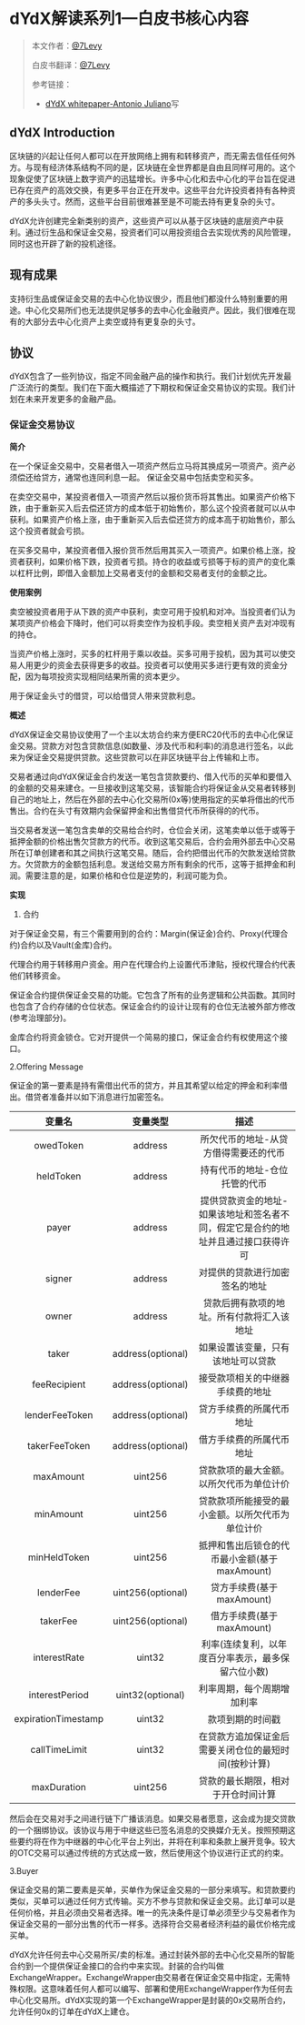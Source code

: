 # dYdX解读系列1—白皮书核心内容


> 本文作者：[@7Levy](https://github.com/7Levy)
>
> 白皮书翻译：[@7Levy](https://github.com/7Levy)
>
> 参考链接：
>
> - [dYdX whitepaper-Antonio Juliano](https://whitepaper.dydx.exchange/)写
>
>

## dYdX Introduction

区块链的兴起让任何人都可以在开放网络上拥有和转移资产，而无需去信任任何外方。与现有经济体系结构不同的是，区块链在全世界都是自由且同样可用的。这个现象促使了区块链上数字资产的迅猛增长。许多中心化和去中心化的平台旨在促进已存在资产的高效交换，有更多平台正在开发中。这些平台允许投资者持有各种资产的多头头寸。然而，这些平台目前很难甚至是不可能去持有更复杂的头寸。

dYdX允许创建完全新类别的资产，这些资产可以从基于区块链的底层资产中获利。通过衍生品和保证金交易，投资者们可以用投资组合去实现优秀的风险管理，同时这也开辟了新的投机途径。





## 现有成果

支持衍生品或保证金交易的去中心化协议很少，而且他们都没什么特别重要的用途。中心化交易所们也无法提供足够多的去中心化金融资产。因此，我们很难在现有的大部分去中心化资产上卖空或持有更复杂的头寸。

<!--....待翻译-->



## 协议

dYdX包含了一些列协议，指定不同金融产品的操作和执行。我们计划优先开发最广泛流行的类型。我们在下面大概描述了下期权和保证金交易协议的实现。我们计划在未来开发更多的金融产品。

### 保证金交易协议

**简介**

在一个保证金交易中，交易者借入一项资产然后立马将其换成另一项资产。资产必须偿还给贷方，通常也连同利息一起。 保证金交易中包括卖空和买多。

在卖空交易中，某投资者借入一项资产然后以报价货币将其售出。如果资产价格下跌，由于重新买入后去偿还贷方的成本低于初始售价，那么这个投资者就可以从中获利。如果资产价格上涨，由于重新买入后去偿还贷方的成本高于初始售价，那么这个投资者就会亏损。

在买多交易中，某投资者借入报价货币然后用其买入一项资产。如果价格上涨，投资者获利，如果价格下跌，投资者亏损。持仓的收益或亏损等于标的资产的变化乘以杠杆比例，即借入金额加上交易者支付的金额和交易者支付的金额之比。

**使用案例**

卖空被投资者用于从下跌的资产中获利，卖空可用于投机和对冲。当投资者们认为某项资产价格会下降时，他们可以将卖空作为投机手段。卖空相关资产去对冲现有的持仓。

当资产价格上涨时，买多的杠杆用于乘以收益。买多可用于投机，因为其可以使交易人用更少的资金去获得更多的收益。投资者可以使用买多进行更有效的资金分配，因为每项投资实现相同结果所需的资本更少。

用于保证金头寸的借贷，可以给借贷人带来贷款利息。

**概述**

dYdX保证金交易协议使用了一个主以太坊合约来方便ERC20代币的去中心化保证金交易。贷款方对包含贷款信息(如数量、涉及代币和利率)的消息进行签名，以此来为保证金交易提供贷款。这些贷款可以在非区块链平台上传输和上市。

交易者通过向dYdX保证金合约发送一笔包含贷款要约、借入代币的买单和要借入的金额的交易来建仓。一旦接收到这笔交易，该智能合约将保证金从交易者转移到自己的地址上，然后在外部的去中心化交易所(0x等)使用指定的买单将借出的代币售出。合约在头寸有效期内会保留押金和出售借贷代币所获得的的代币。

当交易者发送一笔包含卖单的交易给合约时，仓位会关闭，这笔卖单以低于或等于抵押金额的价格出售欠贷款方的代币。收到这笔交易后，合约会用外部去中心交易所在订单创建者和其之间执行这笔交易。随后，合约把借出代币的欠款发送给贷款方。欠贷款方的金额包括利息。发送给交易方所有剩余的代币，这等于抵押金和利润。需要注意的是，如果价格和仓位是逆势的，利润可能为负。



<!--....待翻译-->





**实现**

1. 合约

对于保证金交易，有三个需要用到的合约：Margin(保证金)合约、Proxy(代理合约)合约以及Vault(金库)合约。

代理合约用于转移用户资金。用户在代理合约上设置代币津贴，授权代理合约代表他们转移资金。

保证金合约提供保证金交易的功能。它包含了所有的业务逻辑和公共函数。其同时也包含了合约存储的仓位状态。保证金合约的设计让现有的仓位无法被外部方修改(参考治理部分)。

金库合约将资金锁仓。它对开提供一个简易的接口，保证金合约有权使用这个接口。

2.Offering Message

保证金的第一要素是持有需借出代币的贷方，并且其希望以给定的押金和利率借出。借贷者准备并以如下消息进行加密签名。

|         变量名         |       变量类型        |                    描述                    |
| :-----------------: | :---------------: | :--------------------------------------: |
|      owedToken      |      address      |           所欠代币的地址-从贷方借得需要还的代币            |
|      heldToken      |      address      |             持有代币的地址-仓位托管的代币              |
|        payer        |      address      | 提供贷款资金的地址-如果该地址和签名者不同，假定它是合约的地址并且通过接口获得许可 |
|       signer        |      address      |             对提供的贷款进行加密签名的地址              |
|        owner        |      address      |          贷款后拥有款项的地址。所有付款将汇入该地址           |
|        taker        | address(optional) |            如果设置该变量，只有该地址可以贷款             |
|    feeRecipient     | address(optional) |             接受款项相关的中继器手续费的地址             |
|   lenderFeeToken    | address(optional) |               贷方手续费的所属代币地址               |
|    takerFeeToken    | address(optional) |               借方手续费的所属代币地址               |
|      maxAmount      |      uint256      |           贷款款项的最大金额。以所欠代币为单位计价           |
|      minAmount      |      uint256      |         贷款款项所能接受的最小金额。以所欠代币为单位计价         |
|    minHeldToken     |      uint256      |       抵押和售出后锁仓的代币最小金额(基于maxAmount)       |
|      lenderFee      | uint256(optional) |            贷方手续费(基于maxAmount)            |
|      takerFee       | uint256(optional) |            借方手续费(基于maxAmount)            |
|    interestRate     |      uint32       |        利率(连续复利，以年度百分率表示，最多保留六位小数)        |
|   interestPeriod    | uint32(optional)  |              利率周期，每个周期增加利率               |
| expirationTimestamp |      uint32       |                 款项到期的时间戳                 |
|    callTimeLimit    |      uint32       |       在贷款方追加保证金后需要关闭仓位的最短时间(按秒计算)        |
|     maxDuration     |      uint256      |            贷款的最长期限，相对于开仓时间计算             |

然后会在交易对手之间进行链下广播该消息。如果交易者愿意，这会成为提交贷款的一个捆绑协议。该协议与用于中继这些已签名消息的交换媒介无关。按照预期这些要约将在作为中继器的中心化平台上列出，并将在利率和条款上展开竞争。较大的OTC交易可以通过传统的方式达成一致，然后使用这个协议进行正式的约束。

3.Buyer

保证金交易的第二要素是买单，买单作为保证金交易的一部分来填写。和贷款要约类似，买单可以通过任何方式传输。买方不参与贷款和保证金交易。此订单可以是任何价格，并且必须由交易者选择。唯一的先决条件是订单必须至少与交易者作为保证金交易的一部分出售的代币一样多。选择符合交易者经济利益的最优价格完成买单。

dYdX允许任何去中心交易所买/卖的标准。通过封装外部的去中心化交易所的智能合约到一个提供保证金接口的合约中来实现。封装的合约叫做ExchangeWrapper。ExchangeWrapper由交易者在保证金交易中指定，无需特殊权限。这意味着任何人都可以编写、部署和使用ExchangeWrapper作为任何去中心化交易所。dYdX实现的第一个ExchangeWrapper是封装的0x交易所合约，允许任何0x的订单在dYdX上建仓。
















